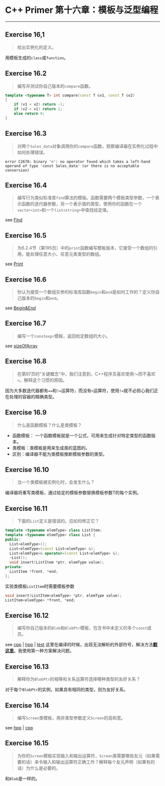 # C++ Primer 第十六章：模板与泛型编程
-------------------------------------------

## Exercise 16,1
> 给出实例化的定义。

用模板生成的`class`或`function`。

## Exercise 16.2
> 编写并测试你自己版本的`compare`函数。

```cpp
template <typename T> int compare(const T &v1, const T &v2)
{
	if (v1 < v2) return -1;
	if (v2 < v1) return 1;
	else return 0;
}
```

## Exercise 16.3
> 对两个`Sales_data`对象调用你的`compare`函数，观察编译器在实例化过程中如何处理错误。

`error C2678: binary '<': no operator found which takes a left-hand operand of type 'const Sales_data' (or there is no acceptable conversion)`

## Exercise 16.4
> 编写行为类似标准库`find`算法的模板。函数需要两个模板类型参数，一个表示函数的迭代器参数，另一个表示值的类型，使用你的函数在一个`vector<int>`和一个`list<string>`中查找给定值。

see [Find](ex16_4_find.cpp)

## Exercise 16.5
> 为6.2.4节（第195页）中的`print`函数编写模板版本，它接受一个数组的引用，能处理任意大小、任意元素类型的数组。

see [Print](ex16_5_print.cpp)

## Exercise 16.6
> 你认为接受一个数组实参的标准库函数`begin`和`end`是如何工作的？定义你自己版本的`begin`和`end`。

see [Begin&End](ex16_6_beiginEnd.cpp)

## Exercise 16.7
> 编写一个`constexpr`模板，返回给定数组的大小。

see [sizeOfArray](ex16_7_sizeOfArray.cpp)

## Exercise 16.8
> 在第97页的“关键概念”中，我们注意到，C++程序员喜欢使用`!=`而不喜欢`<`。解释这个习惯的原因。

因为大多数迭代器都有`==`和`!=`运算符，而没有`<`运算符，使用`!=`就不必担心我们正在处理的容器的精确类型。

## Exercise 16.9
> 什么是函数模板？什么是类模板？

- 函数模板： 一个函数模板就是一个公式，可用来生成针对特定类型的函数版本。
- 类模板：类模板是用来生成类的蓝图的。
- 区别：编译器不能为类模板推断模板参数的类型。

## Exercise 16.10
> 当一个类模板被实例化时，会发生什么？

编译器将重写类模板，通过给定的模板参数替换模板参数T的每个实例。

## Exercise 16.11
> 下面的`List`定义是错误的。应如何修正它？
``` cpp
template <typename elemType> class ListItem;
template <typename elemType> class List {
public:
  List<elemType>();
  List<elemType>(const List<elemType> &);
  List<elemType>& operator=(const List<elemType> &);
  ~List();
  void insert(ListItem *ptr, elemType value);
private:
  ListItem *front, *end;
};
```

实验类模板`ListItem`时需要模板参数
```cpp
void insert(ListItem<elemType> *ptr, elemType value);
ListItem<elemType> *front, *end;
```

## Exercise 16.12
> 编写你自己版本的`Blob`和`BlobPtr`模板，包含书中未定义的多个`const`成员。

see [cpp](ex16_12_Blob.cpp) | [hpp](ex16_12_Blob.h) | [test](ex16_12_BlobTest.cpp)
这里在编译的时候，出现无法解析的外部符号，解决方法[**戳这里**](http://blog.csdn.net/u011619422/article/details/45148779)。我使用第一种方案解决问题。

## Exercise 16.13
> 解释你为`BlobPtr`的相等和关系运算符选择哪种类型的友好关系？

对于每个`BlobPtr`的实例，如果具有相同的类型，则为友好关系。

## Exercise 16.14
> 编写`Screen`类模板，用非类型参数定义`Screen`的高和宽。

see [hpp](ex16_14_Screen.h) | [cpp](ex16_14_ScreenTest.cpp)

## Exercise 16.15
> 为你的`Screen`模板实现输入和输出运算符，`Screen`类需要哪些友元（如果需要的话）来令输入和输出运算符正确工作？解释每个友元声明（如果有的话）为什么是必要的。

和`Blob`是一样的。